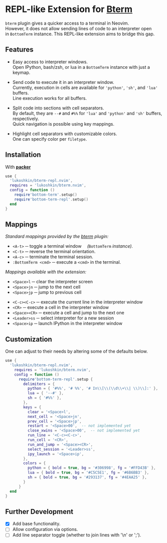 # REPL-like Extension for [Bterm](https://github.com/lukoshkin/bterm.nvim)

`bterm` plugin gives a quicker access to a terminal in Neovim.  
However, it does not allow sending lines of code to an interpreter open  
in `BottomTerm` instance. This REPL-like extension aims to bridge this gap.


## Features

* Easy access to interpreter windows.  
  Open IPython, bash/zsh, or lua in a `BottomTerm` instance with just a keymap.

* Send code to execute it in an interpreter window.  
  Currently, execution in cells are available for `'python'`, `'sh'`,
  and `'lua'` buffers. <br> Line execution works for all buffers.

* Split code into sections with cell separators.  
  By default, they are `--#` and `#%%` for `'lua'` and `'python'` and `'sh'`
  buffers, respectively. <br> Quick navigation is possible using key mappings.

* Highlight cell separators with customizable colors.  
  One can specify color per `filetype`.

## Installation

With [**packer**](https://github.com/wbthomason/packer.nvim)

```lua
use {
  'lukoshkin/bterm-repl.nvim',
  requires = 'lukoshkin/bterm.nvim',
  config = function ()
    require'bottom-term'.setup()
    require'bottom-term-repl'.setup()
  end
}
```


## Mappings

_Standard mappings provided by the [bterm](
https://github.com/lukoshkin/bterm.nvim) plugin:_  

* `<A-t>` ─ toggle a terminal window &emsp;_(_`BottomTerm` _instance)._
* `<C-t>` ─ reverse the terminal orientation.
* `<A-c>` ─ terminate the terminal session.
* `:BottomTerm <cmd>` ─ execute a `<cmd>` in the terminal.

_Mappings available with the extension:_

* `<Space>l` ─ clear the interpreter screen
* `<Space>jn` ─ jump to the next cell
* `<Space>jp` ─ jump to previous cell
<!-- * `<Space>00` ─ restart the interpreter session -->
* `<C-c><C-c>` ─ execute the current line in the interpreter window
* `<CR>` ─ execute a cell in the interpreter window
* `<Space><CR>` ─ execute a cell and jump to the next one
* `<Leader>ss` ─ select interpreter for a new session
* `<Space>ip` ─ launch IPython in the interpreter window


## Customization

One can adjust to their needs by altering some of the defaults below.

```lua
use {
  'lukoshkin/bterm-repl.nvim',
    requires = 'lukoshkin/bterm.nvim',
    config = function ()
      require'bottom-term-repl'.setup {
        delimiters = {
          python = { '#%%', '# %%', '# In\\[\\(\\d\\+\\| \\)\\]:' },
          lua = { '--#' },
          sh = { '#%%' },
        },
        keys = {
          clear = '<Space>l',
          next_cell = '<Space>jn',
          prev_cell = '<Space>jp',
          restart = '<Space>00',  -- not implemented yet
          close_xwins = '<Space>00',  -- not implemented yet
          run_line = '<C-c><C-c>',
          run_cell = '<CR>',
          run_and_jump = '<Space><CR>',
          select_session = '<Leader>ss',
          ipy_launch = '<Space>ip',
        },
        colors = {
          python = { bold = true, bg = '#306998', fg = '#FFD43B' },
          lua = { bold = true, bg = '#C5C5E1', fg = '#6B6BB3' },
          sh = { bold = true, bg = '#293137', fg = '#4EAA25' },
        }
      }
  end
}
```


## Further Development

- [x] Add base functionality.
- [ ] Allow configuration via options.
- [ ] Add line separator toggle (whether to join lines with '\n' or ';').

